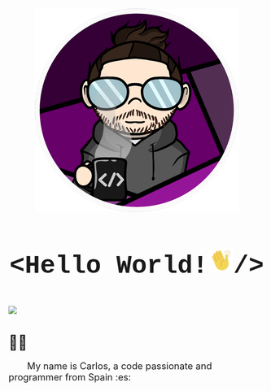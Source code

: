 <h3><img src="img/CharlyMech.png" style="display: block;
												 margin-left: auto;
												 margin-right: auto;"/></h3>

<h3 align="center" style="font-family:'Courier New'; font-size:50px;">&lt;Hello World!<img  src="img/moving_hand.gif" style="width:1em;" />/&gt;</h3>

<h3><img src="https://img.shields.io/badge/year_version-2023-informational" 
		style="display: block;
				 margin-left: auto;
				 margin-right: auto;"/>
</h3>
<h1></h1>

<span style="font-size:2em;">&#128587;&#127997;</span>

<p style="font-size:1.3em;">&emsp;&emsp;My name is Carlos, a code passionate and programmer from Spain :es: </p>
